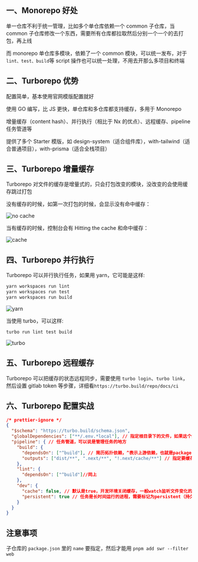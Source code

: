 ## 一、Monorepo 好处

单一仓库不利于统一管理，比如多个单仓库依赖一个 common 子仓库，当 common 子仓库修改一个东西，需要所有仓库都拉取然后分别一个一个的去打包，再上线

而 monorepo 单仓库多模块，依赖了一个 common 模块，可以统一发布，对于 `lint、test、build`等 script 操作也可以统一处理，不用去开那么多项目和终端

## 二、Turborepo 优势

配置简单，基本使用官网模版配置就好

使用 GO 编写，比 JS 更快，单仓库和多仓库都支持缓存，多用于 Monorepo

增量缓存（content hash）、并行执行（相比于 Nx 的优点）、远程缓存、pipeline 任务管道等

提供了多个 Starter 模版，如 design-system（适合组件库），with-tailwind（适合普通项目），with-prisma（适合全栈项目）

## 三、Turborepo 增量缓存

Turborepo 对文件的缓存是增量式的，只会打包改变的模块，没改变的会使用缓存跳过打包

没有缓存的时候，如第一次打包的时候，会显示没有命中缓存：

![no cache](https://turbo.build/_next/image?url=%2F_next%2Fstatic%2Fmedia%2Fcache-miss.21d45e92.png&w=1920&q=75)

当有缓存的时候，控制台会有 Hitting the cache 和命中缓存：

![cache](https://turbo.build/_next/image?url=%2F_next%2Fstatic%2Fmedia%2Fcache-miss.21d45e92.png&w=1920&q=75)

## 四、Turborepo 并行执行

Turborepo 可以并行执行任务，如果用 yarn，它可能是这样:

```md
yarn workspaces run lint
yarn workspaces run test
yarn workspaces run build
```

![yarn](https://turbo.build/_next/image?url=%2F_next%2Fstatic%2Fmedia%2Fyarn-workspaces-excalidraw.0838365d.png&w=1920&q=75)

当使用 turbo，可以这样:

```
turbo run lint test build
```

![turbo](https://turbo.build/_next/image?url=%2F_next%2Fstatic%2Fmedia%2Fturborepo-excalidraw.8068f4b4.png&w=1920&q=75)

## 五、Turborepo 远程缓存

Turborepo 可以把缓存的状态远程同步，需要使用 `turbo login`、`turbo link`，然后设置 gitlab token 等步骤，详细看`https://turbo.build/repo/docs/ci`

## 六、Turborepo 配置实战

```json
/* prettier-ignore */
{
  "$schema": "https://turbo.build/schema.json",
  "globalDependencies": ["**/.env.*local"], // 指定根目录下的文件，如果这个文件修改会绕过缓存，turbo.json和package.json是默认的
  "pipeline": { // 任务管道，可以说是管理任务的地方
    "build": {
      "dependsOn": ["^build"], // 简历拓扑依赖，^表示上游依赖，也就是packages里的依赖先build之后再执行当前工作区的build
      "outputs": ["dist/**", ".next/**", "!.next/cache/**"] // 指定要缓存的目录，同理还可以设置input去指定输入的目录
    },
    "lint": {
      "dependsOn": ["^build"]//同上
    },
    "dev": {
      "cache": false, // 默认是true，开发环境关闭缓存，一般watch监听文件变化的都不需要缓存，缓存可以用于lint，test，build（如果开启，当依赖包发生变化比如会影响全局的东西，那之前的缓存可能会引起冲突）
      "persistent": true // 任务是长时间运行的进程，需要标记为persistent（持久的），防止其他任务依赖这个长任务而导致任务用于不退出的问题
    }
  }
}
```

## 注意事项

子仓库的 `package.json` 里的 `name` 要指定，然后才能用 `pnpm add swr --filter web`
